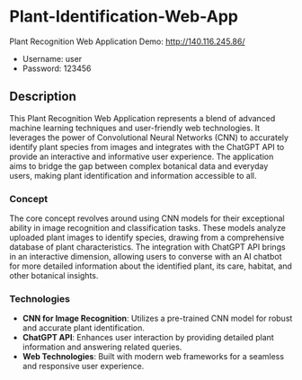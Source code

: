 # Plant-Identification-Web-App
Plant Recognition Web Application
Demo: http://140.116.245.86/
- Username: user
- Password: 123456

## Description
This Plant Recognition Web Application represents a blend of advanced machine learning techniques and user-friendly web technologies. It leverages the power of Convolutional Neural Networks (CNN) to accurately identify plant species from images and integrates with the ChatGPT API to provide an interactive and informative user experience. The application aims to bridge the gap between complex botanical data and everyday users, making plant identification and information accessible to all.

### Concept
The core concept revolves around using CNN models for their exceptional ability in image recognition and classification tasks. These models analyze uploaded plant images to identify species, drawing from a comprehensive database of plant characteristics. The integration with ChatGPT API brings in an interactive dimension, allowing users to converse with an AI chatbot for more detailed information about the identified plant, its care, habitat, and other botanical insights.

### Technologies
- **CNN for Image Recognition**: Utilizes a pre-trained CNN model for robust and accurate plant identification.
- **ChatGPT API**: Enhances user interaction by providing detailed plant information and answering related queries.
- **Web Technologies**: Built with modern web frameworks for a seamless and responsive user experience.
